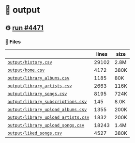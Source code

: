 # 📝  output 

## ⚙️ [run #4471](https://github.com/jwenerd/ytm-dl/actions/runs/15671511558)

### 📁 Files

|                                                                         |lines|size|
|-------------------------------------------------------------------------|-----|----|
|[`output/history.csv` ](output/history.csv)                              |29102|2.8M|
|[`output/home.csv` ](output/home.csv)                                    |4172 |380K|
|[`output/library_albums.csv` ](output/library_albums.csv)                |1185 |80K |
|[`output/library_artists.csv` ](output/library_artists.csv)              |2663 |116K|
|[`output/library_songs.csv` ](output/library_songs.csv)                  |8195 |724K|
|[`output/library_subscriptions.csv` ](output/library_subscriptions.csv)  |145  |8.0K|
|[`output/library_upload_albums.csv` ](output/library_upload_albums.csv)  |1355 |200K|
|[`output/library_upload_artists.csv` ](output/library_upload_artists.csv)|1832 |200K|
|[`output/library_upload_songs.csv` ](output/library_upload_songs.csv)    |18243|1.4M|
|[`output/liked_songs.csv` ](output/liked_songs.csv)                      |4527 |380K|